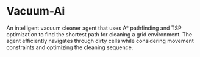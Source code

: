 # Vacuum-Ai
An intelligent vacuum cleaner agent that uses A* pathfinding and TSP optimization to find the shortest path for cleaning a grid environment. The agent efficiently navigates through dirty cells while considering movement constraints and optimizing the cleaning sequence.
